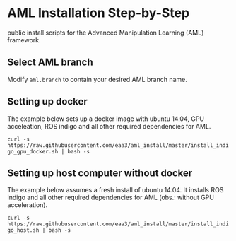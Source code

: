 # AML Installation Step-by-Step
public install scripts for the Advanced Manipulation Learning (AML) framework. 

## Select AML branch

Modify `aml.branch` to contain your desired AML branch name.

## Setting up docker

The example below sets up a docker image with ubuntu 14.04, GPU acceleation, ROS indigo and all other required dependencies for AML.

`curl -s https://raw.githubusercontent.com/eaa3/aml_install/master/install_indigo_gpu_docker.sh | bash -s`


## Setting up host computer without docker

The example below assumes a fresh install of ubuntu 14.04. It installs ROS indigo and all other required dependencies for AML (obs.: without GPU acceleration).

`curl -s https://raw.githubusercontent.com/eaa3/aml_install/master/install_indigo_host.sh | bash -s`
